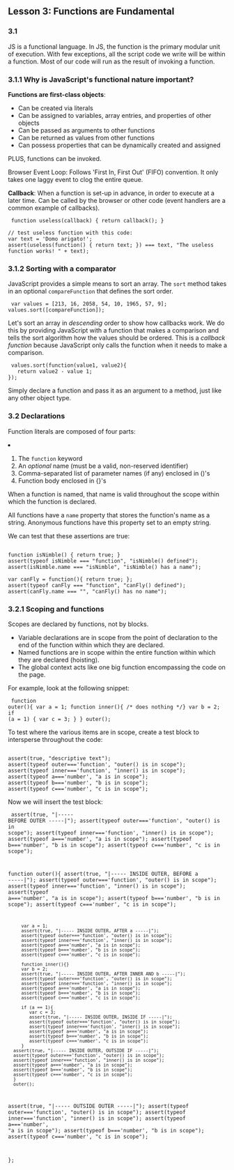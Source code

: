 ## Lesson 3: Functions are Fundamental 

### 3.1
JS is a functional language. In JS, the function is the primary modular unit of execution. With few exceptions, all the script code we write will be within a function. Most of our code will run as the result of invoking a function.

### 3.1.1 Why is JavaScript's functional nature important?

**Functions are first-class objects**: 
* Can be created via literals 
* Can be assigned to variables, array entries, and properties of other objects
* Can be passed as arguments to other functions
* Can be returned as values from other functions
* Can possess properties that can be dynamically created and assigned

PLUS, functions can be invoked. 

Browser Event Loop: Follows 'First In, First Out' (FIFO) convention. It only takes one laggy event to clog the entire queue. 

**Callback**: When a function is set-up in advance, in order to execute at a later time. Can be called by the browser or other code (event handlers are a common example of callbacks). 
<pre><code> function useless(callback) { return callback(); } 

// test useless function with this code:
var text = 'Domo arigato!';
assert(useless(function() { return text; }) === text, "The useless function works! " + text);
</pre></code>

### 3.1.2 Sorting with a comparator

JavaScript provides a simple means to sort an array. The <code>sort</code> method takes in an optional <code>compareFunction</code> that defines the sort order.
<pre><code> var values = [213, 16, 2058, 54, 10, 1965, 57, 9];
values.sort([compareFunction]);
</pre></code>

Let's sort an array in *descending* order to show how callbacks work. We do this by providing JavaScript with a function that makes a comparison and tells the sort algorithm how the values should be ordered. This is a *callback function* because JavaScript only calls the function when it needs to make a comparison.  

<pre><code> values.sort(function(value1, value2){
   return value2 - value 1;
});
</pre></code>

Simply declare a function and pass it as an argument to a method, just like any other object type. 

### 3.2 Declarations 

Function literals are composed of four parts: <li>
1. The <code>function</code> keyword
2. An *optional* name (must be a valid, non-reserved identifier)
3. Comma-separated list of parameter names (if any) enclosed in ()'s
4. Function body enclosed in {}'s

When a function is named, that name is valid throughout the scope within which the function is declared. 

All functions have a <code>name</code> property that stores the function's name as a string. Anonymous functions have this property set to an empty string.

We can test that these assertions are true:
<pre><code> 
function isNimble() { return true; }
assert(typeof isNimble === "function", "isNimble() defined");
assert(isNimble.name === "isNimble", "isNimble() has a name");

var canFly = function(){ return true; };
assert(typeof canFly === "function", "canFly() defined");
assert(canFly.name === "", "canFly() has no name");
</pre></code>

### 3.2.1 Scoping and functions

Scopes are declared by functions, not by blocks.
* Variable declarations are in scope from the point of declaration to the end of the function within which they are declared.
* Named functions are in scope within the entire function within which they are declared (hoisting).
* The global context acts like one big function encompassing the code on the page.

For example, look at the following snippet: <pre><code>
function outer(){
   var a = 1;
   function inner(){ /* does nothing */}
   var b = 2;
   if (a = 1) {
      var c = 3;
   }
}
outer();
</pre></code>

To test where the various items are in scope, create a test block to intersperse throughout the code:
<pre><code> 
assert(true, "descriptive text");
assert(typeof outer==='function', "outer() is in scope");
assert(typeof inner==='function', "inner() is in scope");
assert(typeof a==='number', "a is in scope");
assert(typeof b==='number', "b is in scope");
assert(typeof c==='number', "c is in scope");
</pre></code>

Now we will insert the test block: <pre><code>
   assert(true, "|----- BEFORE OUTER -----|");
   assert(typeof outer==='function', "outer() is in scope");
   assert(typeof inner==='function', "inner() is in scope");
   assert(typeof a==='number', "a is in scope");
   assert(typeof b==='number', "b is in scope");
   assert(typeof c==='number', "c is in scope");

   function outer(){
         assert(true, "|----- INSIDE OUTER, BEFORE a -----|");
         assert(typeof outer==='function', "outer() is in scope");
         assert(typeof inner==='function', "inner() is in scope");
         assert(typeof a==='number', "a is in scope");
         assert(typeof b==='number', "b is in scope");
         assert(typeof c==='number', "c is in scope");

         var a = 1;
         assert(true, "|----- INSIDE OUTER, AFTER a -----|");
         assert(typeof outer==='function', "outer() is in scope");
         assert(typeof inner==='function', "inner() is in scope");
         assert(typeof a==='number', "a is in scope");
         assert(typeof b==='number', "b is in scope");
         assert(typeof c==='number', "c is in scope");

         function inner(){}
         var b = 2;
         assert(true, "|----- INSIDE OUTER, AFTER INNER AND b -----|");
         assert(typeof outer==='function', "outer() is in scope");
         assert(typeof inner==='function', "inner() is in scope");
         assert(typeof a==='number', "a is in scope");
         assert(typeof b==='number', "b is in scope");
         assert(typeof c==='number', "c is in scope");

         if (a == 1){
            var c = 3;
            assert(true, "|----- INSIDE OUTER, INSIDE IF -----|");
            assert(typeof outer==='function', "outer() is in scope");
            assert(typeof inner==='function', "inner() is in scope");
            assert(typeof a==='number', "a is in scope");
            assert(typeof b==='number', "b is in scope");
            assert(typeof c==='number', "c is in scope");
         }
      assert(true, "|----- INSIDE OUTER, OUTSIDE IF -----|");
      assert(typeof outer==='function', "outer() is in scope");
      assert(typeof inner==='function', "inner() is in scope");
      assert(typeof a==='number', "a is in scope");
      assert(typeof b==='number', "b is in scope");
      assert(typeof c==='number', "c is in scope");
      }
      outer();

   assert(true, "|----- OUTSIDE OUTER -----|");
   assert(typeof outer==='function', "outer() is in scope");
   assert(typeof inner==='function', "inner() is in scope");
   assert(typeof a==='number', "a is in scope");
   assert(typeof b==='number', "b is in scope");
   assert(typeof c==='number', "c is in scope");

};
</code></pre>

